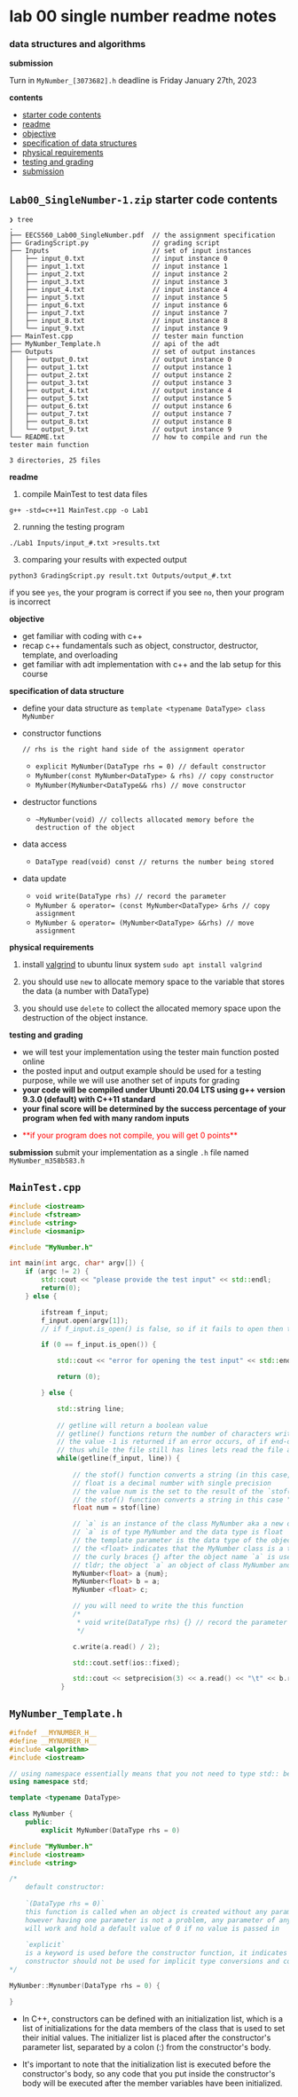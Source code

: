 # lab 00 single number readme notes
### data structures and algorithms

**submission**

Turn in `MyNumber_[3073682].h`
deadline is Friday January 27th, 2023

**contents**

- [starter code contents](#Lab00_SingleNumber-1.zip-starter-code-contents)
- [readme](#readme)
- [objective](#objective)
- [specification of data structures](#specification-of-data-structures)
- [physical requirements](#physical-requirements)
- [testing and grading](#testing-and-grading)
- [submission](#submission)

## `Lab00_SingleNumber-1.zip` starter code contents

```
❯ tree
.
├── EECS560_Lab00_SingleNumber.pdf  // the assignment specification
├── GradingScript.py                // grading script
├── Inputs                          // set of input instances
│   ├── input_0.txt                 // input instance 0
│   ├── input_1.txt                 // input instance 1
│   ├── input_2.txt                 // input instance 2
│   ├── input_3.txt                 // input instance 3
│   ├── input_4.txt                 // input instance 4
│   ├── input_5.txt                 // input instance 5
│   ├── input_6.txt                 // input instance 6
│   ├── input_7.txt                 // input instance 7
│   ├── input_8.txt                 // input instance 8
│   └── input_9.txt                 // input instance 9
├── MainTest.cpp                    // tester main function
├── MyNumber_Template.h             // api of the adt
├── Outputs                         // set of output instances
│   ├── output_0.txt                // output instance 0
│   ├── output_1.txt                // output instance 1
│   ├── output_2.txt                // output instance 2
│   ├── output_3.txt                // output instance 3
│   ├── output_4.txt                // output instance 4
│   ├── output_5.txt                // output instance 5
│   ├── output_6.txt                // output instance 6
│   ├── output_7.txt                // output instance 7
│   ├── output_8.txt                // output instance 8
│   └── output_9.txt                // output instance 9
└── README.txt                      // how to compile and run the tester main function

3 directories, 25 files
```

**readme**

1.  compile MainTest to test data files

`g++ -std=c++11 MainTest.cpp -o Lab1`

2.  running the testing program

`./Lab1 Inputs/input_#.txt >results.txt`

3.  comparing your results with expected output

`python3 GradingScript.py result.txt Outputs/output_#.txt`

if you see `yes`, the your program is correct
if you see `no`, then your program is incorrect

**objective** 
- get familiar with coding with c++
- recap c++ fundamentals such as object, constructor, destructor, template, and overloading
- get familiar with adt implementation with c++ and the lab setup for this course

**specification of data structure**

- define your data structure as `template <typename DataType> class MyNumber`

- constructor functions
   
    `// rhs is the right hand side of the assignment operator`
    - `explicit MyNumber(DataType rhs = 0) // default constructor` 
    - `MyNumber(const MyNumber<DataType> & rhs) // copy constructor`
    - `MyNumber(MyNumber<DataType&& rhs) // move constructor`

- destructor functions

    - `~MyNumber(void) // collects allocated memory before the destruction of the object`

- data access

    - `DataType read(void) const // returns the number being stored`

- data update

    - `void write(DataType rhs) // record the parameter`
    - `MyNumber & operator= (const MyNumber<DataType> &rhs // copy assignment`
    - `MyNumber & operator= (MyNumber<DataType> &&rhs) // move assignment`

**physical requirements**

1.  install [valgrind](https://valgrind.org) to ubuntu linux system `sudo apt install valgrind`

2.  you should use `new` to allocate memory space to the variable that stores the data (a number with DataType)

3.  you should use `delete` to collect the allocated memory space upon the destruction of the object instance.

**testing and grading**

- we will test your implementation using the tester main function posted online
- the posted input and output example should be used for a testing purpose, while we will use another set of inputs for grading
- **your code will be compiled under Ubunti 20.04 LTS using g++ version 9.3.0 (default) with C++11 standard**
- **your final score will be determined by the success percentage of your program when fed with many random inputs**
- <p style="color:red">**if your program does not compile, you will get 0 points**</p>

**submission**
submit your implementation as a single `.h` file named `MyNumber_m358b583.h`

## `MainTest.cpp`

```cpp
#include <iostream>
#include <fstream>
#include <string>
#include <iosmanip>

#include "MyNumber.h"

int main(int argc, char* argv[]) {
    if (argc != 2) {
        std::cout << "please provide the test input" << std::endl;
        return(0);
    } else {

        ifstream f_input;
        f_input.open(argv[1]);
        // if f_input.is_open() is false, so if it fails to open then this conditional will be executed 

        if (0 == f_input.is_open()) {

            std::cout << "error for opening the test input" << std::endl;

            return (0);

        } else {

            std::string line;
            
            // getline will return a boolean value
            // getline() functions return the number of characters written, excluding the terminating NULL character
            // the value -1 is returned if an error occurs, of if end-of-file is reaches
            // thus while the file still has lines lets read the file and store it into variables, num, a, b, and c
            while(getline(f_input, line)) {
                
                // the stof() function converts a string (in this case, the variable "line" with a data type of float
                // float is a decimal number with single precision
                // the value num is the set to the result of the `stof()` function
                // the stof() function converts a string in this case "line" which is of type string to a float
                float num = stof(line)

                // `a` is an instance of the class MyNumber aka a new object
                // `a` is of type MyNumber and the data type is float
                // the template parameter is the data type of the object type
                // the <float> indicates that the MyNumber class is a template class and it is instantiated with type float
                // the curly braces {} after the object name `a` is used to initialize the object with the value of the variable `num`
                // tldr; the object `a` an object of class MyNumber and assigns the value of the variable "num" to it
                MyNumber<float> a {num};
                MyNumber<float> b = a;
                MyNumber <float> c;

                // you will need to write the this function
                /*
                 * void write(DataType rhs) {} // record the parameter
                 */

                c.write(a.read() / 2);

                std::cout.setf(ios::fixed);

                std::cout << setprecision(3) << a.read() << "\t" << b.read() << "\t" << c.read() << std::endl;
             }

```

## `MyNumber_Template.h`

```cpp
#ifndef __MYNUMBER_H__
#define __MYNUMBER_H__
#include <algorithm>
#include <iostream>

// using namespace essentially means that you not need to type std:: before every function
using namespace std;

template <typename DataType>

class MyNumber {
    public:
        explicit MyNumber(DataType rhs = 0) 
```
```cpp
#include "MyNumber.h"
#include <iostream>
#include <string>

/*
    default constructor:
    
    `(DataType rhs = 0)`
    this function is called when an object is created without any parameters, 
    however having one parameter is not a problem, any parameter of any type 
    will work and hold a default value of 0 if no value is passed in
    
    `explicit` 
    is a keyword is used before the constructor function, it indicates that the 
    constructor should not be used for implicit type conversions and copy-initialization.
*/

MyNumber::Mynumber(DataType rhs = 0) {

}
```

- In C++, constructors can be defined with an initialization list, which is a list of initializations for the data members of the class that is used to set their initial values. The initializer list is placed after the constructor's parameter list, separated by a colon (:) from the constructor's body.

- It's important to note that the initialization list is executed before the constructor's body, so any code that you put inside the constructor's body will be executed after the member variables have been initialized.

